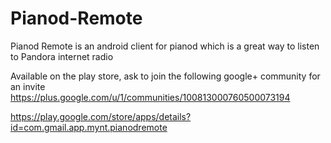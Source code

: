 # Pianod-Remote
Pianod Remote is an android client for pianod which is a great way to listen to Pandora internet radio

Available on the play store, ask to join the following google+ community for an invite
https://plus.google.com/u/1/communities/100813000760500073194

https://play.google.com/store/apps/details?id=com.gmail.app.mynt.pianodremote
